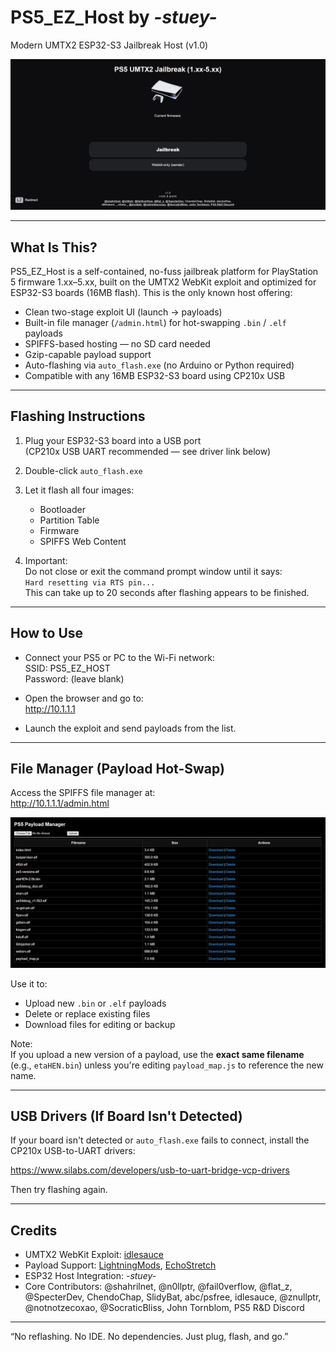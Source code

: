 # PS5_EZ_Host by _-stuey-_
Modern UMTX2 ESP32-S3 Jailbreak Host (v1.0)
<p align="center">
  <img src="screenshot_main.webp" alt="PS5 EZ Host UI Screenshot" width="600">
</p>

---

## What Is This?

PS5_EZ_Host is a self-contained, no-fuss jailbreak platform for PlayStation 5 firmware 1.xx–5.xx, built on the UMTX2 WebKit exploit and optimized for ESP32-S3 boards (16MB flash). This is the only known host offering:

- Clean two-stage exploit UI (launch → payloads)
- Built-in file manager (`/admin.html`) for hot-swapping `.bin` / `.elf` payloads
- SPIFFS-based hosting — no SD card needed
- Gzip-capable payload support
- Auto-flashing via `auto_flash.exe` (no Arduino or Python required)
- Compatible with any 16MB ESP32-S3 board using CP210x USB

---

## Flashing Instructions

1. Plug your ESP32-S3 board into a USB port  
   (CP210x USB UART recommended — see driver link below)

2. Double-click `auto_flash.exe`

3. Let it flash all four images:
   - Bootloader
   - Partition Table
   - Firmware
   - SPIFFS Web Content

4. Important:  
   Do not close or exit the command prompt window until it says:  
   `Hard resetting via RTS pin...`  
   This can take up to 20 seconds after flashing appears to be finished.

---

## How to Use

- Connect your PS5 or PC to the Wi-Fi network:  
  SSID: PS5_EZ_HOST  
  Password: (leave blank)

- Open the browser and go to:  
  http://10.1.1.1

- Launch the exploit and send payloads from the list.

---

## File Manager (Payload Hot-Swap)

Access the SPIFFS file manager at:  
http://10.1.1.1/admin.html
<p align="center">
  <img src="Fileman.webp" alt="File Manager Interface" width="600">

Use it to:
- Upload new `.bin` or `.elf` payloads
- Delete or replace existing files
- Download files for editing or backup

Note:  
If you upload a new version of a payload, use the **exact same filename** (e.g., `etaHEN.bin`) unless you're editing `payload_map.js` to reference the new name.

---

## USB Drivers (If Board Isn't Detected)

If your board isn't detected or `auto_flash.exe` fails to connect, install the CP210x USB-to-UART drivers:

https://www.silabs.com/developers/usb-to-uart-bridge-vcp-drivers

Then try flashing again.

---

## Credits

- UMTX2 WebKit Exploit: [idlesauce](https://github.com/idlesauce)
- Payload Support: [LightningMods](https://github.com/LightningMods/etaHEN), [EchoStretch](https://github.com/EchoStretch/kstuff)
- ESP32 Host Integration: _-stuey-_
- Core Contributors: @shahrilnet, @n0llptr, @fail0verflow, @flat_z, @SpecterDev, ChendoChap, SlidyBat, abc/psfree, idlesauce, @znullptr, @notnotzecoxao, @SocraticBliss, John Tornblom, PS5 R&D Discord

---

“No reflashing. No IDE. No dependencies. Just plug, flash, and go.”

